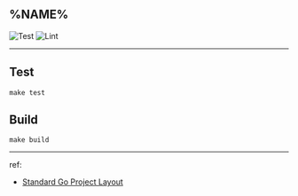 ## %NAME%

![Test](https://github.com/%REPO%/workflows/Test/badge.svg) ![Lint](https://github.com/%REPO%/workflows/Lint/badge.svg)

---


## Test

```
make test
```

## Build

```
make build
```

---

ref:

- [Standard Go Project Layout](https://github.com/golang-standards/project-layout)
